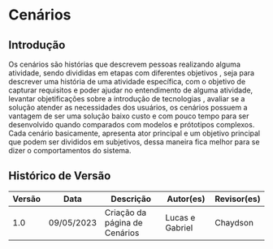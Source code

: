 # Cenários

## Introdução

Os cenários são histórias que descrevem pessoas realizando alguma atividade, sendo divididas em etapas com diferentes objetivos , seja para descrever uma história de uma atividade específica, com o objetivo de capturar requisitos e poder  ajudar no entendimento de alguma atividade, levantar objetificações sobre  a introdução de tecnologias , avaliar se a solução atender as necessidades dos usuários, os cenários possuem a vantagem de ser uma solução baixo custo e com pouco tempo para ser desenvolvido quando comparados com modelos  e prótotipos complexos. Cada cenário basicamente, apresenta ator principal e um objetivo principal que podem ser divididos em subjetivos, dessa maneira fica melhor para se dizer o comportamentos do sistema.



## Histórico de Versão

| Versão | Data       | Descrição                       | Autor(es)       | Revisor(es) |
| ------- | ---------- | --------------------------------- | --------------- | ----------- |
| 1.0     | 09/05/2023 | Criação da página de Cenários | Lucas e Gabriel | Chaydson    |
